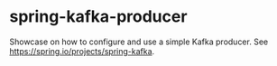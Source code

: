 # spring-kafka-producer
Showcase on how to configure and use a simple Kafka producer. See https://spring.io/projects/spring-kafka.
